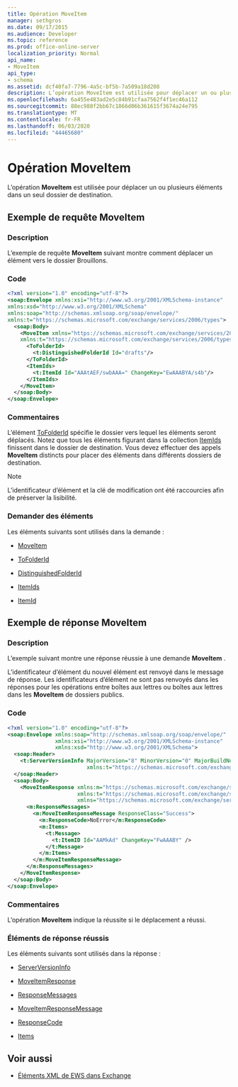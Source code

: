 ```yaml
---
title: Opération MoveItem
manager: sethgros
ms.date: 09/17/2015
ms.audience: Developer
ms.topic: reference
ms.prod: office-online-server
localization_priority: Normal
api_name:
- MoveItem
api_type:
- schema
ms.assetid: dcf40fa7-7796-4a5c-bf5b-7a509a18d208
description: L’opération MoveItem est utilisée pour déplacer un ou plusieurs éléments dans un seul dossier de destination.
ms.openlocfilehash: 6a455e483ad2e5c84b91cfaa7562f4f1ec46a112
ms.sourcegitcommit: 88ec988f2bb67c1866d06b361615f3674a24e795
ms.translationtype: MT
ms.contentlocale: fr-FR
ms.lasthandoff: 06/03/2020
ms.locfileid: "44465680"
---
```

# <a name="moveitem-operation"></a>Opération MoveItem

L’opération **MoveItem** est utilisée pour déplacer un ou plusieurs éléments dans un seul dossier de destination. 
  
## <a name="moveitem-request-example"></a>Exemple de requête MoveItem

### <a name="description"></a>Description

L’exemple de requête **MoveItem** suivant montre comment déplacer un élément vers le dossier Brouillons. 
  
### <a name="code"></a>Code

```XML
<?xml version="1.0" encoding="utf-8"?>
<soap:Envelope xmlns:xsi="http://www.w3.org/2001/XMLSchema-instance"
xmlns:xsd="http://www.w3.org/2001/XMLSchema"
xmlns:soap="http://schemas.xmlsoap.org/soap/envelope/"
xmlns:t="https://schemas.microsoft.com/exchange/services/2006/types">
  <soap:Body>
    <MoveItem xmlns="https://schemas.microsoft.com/exchange/services/2006/messages"
    xmlns:t="https://schemas.microsoft.com/exchange/services/2006/types">
      <ToFolderId>
        <t:DistinguishedFolderId Id="drafts"/>
      </ToFolderId>
      <ItemIds>
        <t:ItemId Id="AAAtAEF/swbAAA=" ChangeKey="EwAAABYA/s4b"/>
      </ItemIds>
    </MoveItem>
  </soap:Body>
</soap:Envelope>
```

### <a name="comments"></a>Commentaires

L’élément [ToFolderId](tofolderid.md) spécifie le dossier vers lequel les éléments seront déplacés. Notez que tous les éléments figurant dans la collection [ItemIds](itemids.md) finissent dans le dossier de destination. Vous devez effectuer des appels **MoveItem** distincts pour placer des éléments dans différents dossiers de destination. 
  
> [!NOTE]
> L’identificateur d’élément et la clé de modification ont été raccourcies afin de préserver la lisibilité. 
  
### <a name="request-elements"></a>Demander des éléments

Les éléments suivants sont utilisés dans la demande :
  
- [MoveItem](moveitem.md)
    
- [ToFolderId](tofolderid.md)
    
- [DistinguishedFolderId](distinguishedfolderid.md)
    
- [ItemIds](itemids.md)
    
- [ItemId](itemid.md)
    
## <a name="moveitem-response-example"></a>Exemple de réponse MoveItem

### <a name="description"></a>Description

L’exemple suivant montre une réponse réussie à une demande **MoveItem** . 
  
L’identificateur d’élément du nouvel élément est renvoyé dans le message de réponse. Les identificateurs d’élément ne sont pas renvoyés dans les réponses pour les opérations entre boîtes aux lettres ou boîtes aux lettres dans les **MoveItem** de dossiers publics. 
  
### <a name="code"></a>Code

```XML
<?xml version="1.0" encoding="utf-8"?>
<soap:Envelope xmlns:soap="http://schemas.xmlsoap.org/soap/envelope/" 
               xmlns:xsi="http://www.w3.org/2001/XMLSchema-instance" 
               xmlns:xsd="http://www.w3.org/2001/XMLSchema">
  <soap:Header>
    <t:ServerVersionInfo MajorVersion="8" MinorVersion="0" MajorBuildNumber="662" MinorBuildNumber="0" 
                         xmlns:t="https://schemas.microsoft.com/exchange/services/2006/types"/>
  </soap:Header>
  <soap:Body>
    <MoveItemResponse xmlns:m="https://schemas.microsoft.com/exchange/services/2006/messages" 
                      xmlns:t="https://schemas.microsoft.com/exchange/services/2006/types" 
                      xmlns="https://schemas.microsoft.com/exchange/services/2006/messages">
      <m:ResponseMessages>
        <m:MoveItemResponseMessage ResponseClass="Success">
          <m:ResponseCode>NoError</m:ResponseCode>
          <m:Items>
            <t:Message>
              <t:ItemID Id="AAMkAd" ChangeKey="FwAAABY" />
            </t:Message>
          </m:Items>
        </m:MoveItemResponseMessage>
      </m:ResponseMessages>
    </MoveItemResponse>
  </soap:Body>
</soap:Envelope>
```

### <a name="comments"></a>Commentaires

L’opération **MoveItem** indique la réussite si le déplacement a réussi. 
  
### <a name="successful-response-elements"></a>Éléments de réponse réussis

Les éléments suivants sont utilisés dans la réponse :
  
- [ServerVersionInfo](serverversioninfo.md)
    
- [MoveItemResponse](moveitemresponse.md)
    
- [ResponseMessages](responsemessages.md)
    
- [MoveItemResponseMessage](moveitemresponsemessage.md)
    
- [ResponseCode](responsecode.md)
    
- [Items](items.md)
    
## <a name="see-also"></a>Voir aussi



- [Éléments XML de EWS dans Exchange](ews-xml-elements-in-exchange.md)


